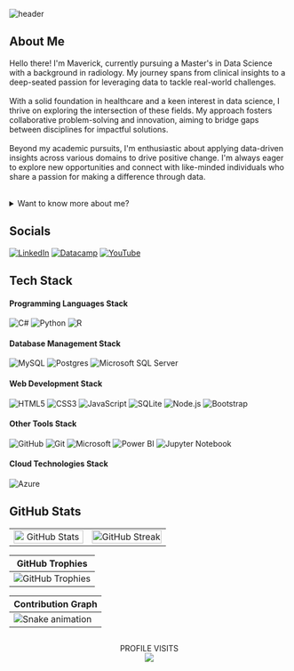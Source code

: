 ![header](https://capsule-render.vercel.app/api?type=soft&color=e7edf3&height=150&section=header&text="Data%20Enthusiast%20With%20A%20Healthcare%20Background"&fontColor=141322&fontSize=35&animation=twinkling)


## About Me
Hello there! I'm Maverick, currently pursuing a Master's in Data Science with a background in radiology. My journey spans from clinical insights to a deep-seated passion for leveraging data to tackle real-world challenges.<br><br>With a solid foundation in healthcare and a keen interest in data science, I thrive on exploring the intersection of these fields. My approach fosters collaborative problem-solving and innovation, aiming to bridge gaps between disciplines for impactful solutions.<br><br>Beyond my academic pursuits, I'm enthusiastic about applying data-driven insights across various domains to drive positive change. I'm always eager to explore new opportunities and connect with like-minded individuals who share a passion for making a difference through data.

<br>

<details>
<summary>Want to know more about me?</summary>
<br>
💻I started learning about programming for the first time in March 2024
<br>
🖥️I built my first PC in 2021, which was when I first got into technology
<br>
👨‍🔬I originally planned to study Doctor of Medicine in 2024, but I grew interested in AI
<br>
🌯I work out 5 days a week, I like 40% of my calories to be protein
<br>
🧑‍🍳I learnt to cook a variety of cuisines to help my fitness journey
<br>
🧑‍🎓I like learning, not so much studying
<br>
🦸‍♂️I like the TV series called 'The Boys' on Amazon Prime, currently my favourite
</details>

## Socials
[![LinkedIn](https://img.shields.io/badge/linkedin-%230077B5.svg?style=for-the-badge&logo=linkedin&logoColor=white)](https://www.linkedin.com/in/maverick-nguyen/) 
[![Datacamp](https://img.shields.io/badge/Datacamp-05192D?style=for-the-badge&logo=datacamp&logoColor=03E860)](https://www.datacamp.com/portfolio/maverick-nguyen)
[![YouTube](https://img.shields.io/badge/YouTube-%23FF0000.svg?style=for-the-badge&logo=YouTube&logoColor=white)](https://www.youtube.com/channel/UCTuPJf9ZkRI0yTq7gB31LSQ)

## Tech Stack

#### Programming Languages Stack
![C#](https://img.shields.io/badge/c%23-%23239120.svg?style=for-the-badge&logo=csharp&logoColor=white)
![Python](https://img.shields.io/badge/python-3670A0?style=for-the-badge&logo=python&logoColor=ffdd54)
![R](https://img.shields.io/badge/r-%23276DC3.svg?style=for-the-badge&logo=r&logoColor=white)

#### Database Management Stack
![MySQL](https://img.shields.io/badge/mysql-4479A1.svg?style=for-the-badge&logo=mysql&logoColor=white)
![Postgres](https://img.shields.io/badge/postgres-%23316192.svg?style=for-the-badge&logo=postgresql&logoColor=white)
![Microsoft SQL Server](https://img.shields.io/badge/Microsoft%20SQL%20Server-CC2927?style=for-the-badge&logo=microsoft%20sql%20server&logoColor=white)

#### Web Development Stack
![HTML5](https://img.shields.io/badge/html5-%23E34F26.svg?style=for-the-badge&logo=html5&logoColor=white)
![CSS3](https://img.shields.io/badge/css3-%231572B6.svg?style=for-the-badge&logo=css3&logoColor=white)
![JavaScript](https://img.shields.io/badge/javascript-%23323330.svg?style=for-the-badge&logo=javascript&logoColor=%23F7DF1E)
![SQLite](https://img.shields.io/badge/sqlite-%2307405e.svg?style=for-the-badge&logo=sqlite&logoColor=white)
![Node.js](https://img.shields.io/badge/node.js-6DA55F?style=for-the-badge&logo=node.js&logoColor=white)
![Bootstrap](https://img.shields.io/badge/bootstrap-%238511FA.svg?style=for-the-badge&logo=bootstrap&logoColor=white)

#### Other Tools Stack
![GitHub](https://img.shields.io/badge/github-%23121011.svg?style=for-the-badge&logo=github&logoColor=white)
![Git](https://img.shields.io/badge/git-%23F05032.svg?style=for-the-badge&logo=git&logoColor=white)
![Microsoft](https://img.shields.io/badge/microsoft365-%230078D4.svg?style=for-the-badge&logo=microsoft&logoColor=white)
![Power BI](https://img.shields.io/badge/power_bi-F2C811?style=for-the-badge&logo=powerbi&logoColor=black)
![Jupyter Notebook](https://img.shields.io/badge/jupyter-%23FA0F00.svg?style=for-the-badge&logo=jupyter&logoColor=white)

#### Cloud Technologies Stack
![Azure](https://img.shields.io/badge/azure-%230072C6.svg?style=for-the-badge&logo=microsoftazure&logoColor=white)

## GitHub Stats

<table style="width: 100%; table-layout: fixed;">
  <tr>
    <td style="width: 50%; text-align: center;">
      <img src="https://github-readme-stats.vercel.app/api?username=NguyenMav&theme=radical&hide_border=false&include_all_commits=true&count_private=true" alt="GitHub Stats" style="width: 100%; height: auto; display: inline-block;">
    </td>
    <td style="width: 50%; text-align: center;">
      <img src="https://github-readme-streak-stats.herokuapp.com/?user=NguyenMav&theme=radical&hide_border=false" alt="GitHub Streak" style="width: 100%; height: auto; display: inline-block;">
    </td>
  </tr>
</table>

| GitHub Trophies |
| --- |
| ![GitHub Trophies](https://github-profile-trophy.vercel.app/?username=NguyenMav&theme=radical&no-frame=true&no-bg=true&margin-w=4) |

| Contribution Graph |
| --- |
|<img src="https://raw.githubusercontent.com/NguyenMav/NguyenMav/output/snake.svg" alt="Snake animation" />|

##
<div align="center">
  PROFILE VISITS
  <br/>
  <img src="https://profile-counter.glitch.me/NguyenMav/count.svg?" />
</div>
